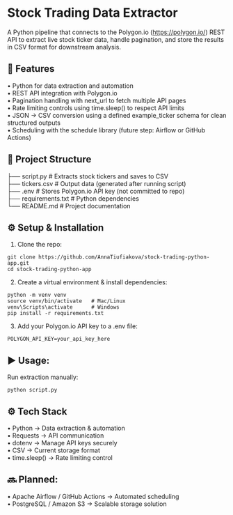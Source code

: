 # Stock Trading Data Extractor

A Python pipeline that connects to the Polygon.io (https://polygon.io/) REST API to extract live stock ticker data, handle pagination, and store the results in CSV format for downstream analysis.

## 🚀 Features<br>
 • Python for data extraction and automation<br>
 • REST API integration with Polygon.io<br>
 • Pagination handling with next_url to fetch multiple API pages<br>
 • Rate limiting controls using time.sleep() to respect API limits<br>
 • JSON → CSV conversion using a defined example_ticker schema for clean structured outputs<br>
 • Scheduling with the schedule library (future step: Airflow or GitHub Actions)

## 📂 Project Structure
 
├── script.py          # Extracts stock tickers and saves to CSV<br>
├── tickers.csv        # Output data (generated after running script)<br>
├── .env               # Stores Polygon.io API key (not committed to repo)<br>
├── requirements.txt   # Python dependencies<br>
└── README.md          # Project documentation

## ⚙️ Setup & Installation

1. Clone the repo:
```
git clone https://github.com/AnnaTiufiakova/stock-trading-python-app.git
cd stock-trading-python-app
```

2. Create a virtual environment & install dependencies:
```
python -m venv venv
source venv/bin/activate   # Mac/Linux
venv\Scripts\activate      # Windows
pip install -r requirements.txt
```

3. Add your Polygon.io API key to a .env file:
```
POLYGON_API_KEY=your_api_key_here
```
## ▶️ Usage:

Run extraction manually:
```
python script.py
```

## ⚙️ Tech Stack<br>
 • Python → Data extraction & automation<br>
 • Requests → API communication<br>
 • dotenv → Manage API keys securely<br>
 • CSV → Current storage format<br>
 • time.sleep() → Rate limiting control

## 🔜 Planned:<br>
 • Apache Airflow / GitHub Actions → Automated scheduling<br>
 • PostgreSQL / Amazon S3 → Scalable storage solution


